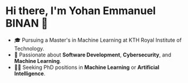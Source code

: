 
# Hi there, I'm Yohan Emmanuel BINAN 👋

- 🎓 Pursuing a Master's in Machine Learning at KTH Royal Institute of Technology.
- 🌱 Passionate about **Software Development**, **Cybersecurity**, and **Machine Learning**.
- 🕵️‍♂️ Seeking PhD positions in **Machine Learning** or **Artificial Intelligence**.
